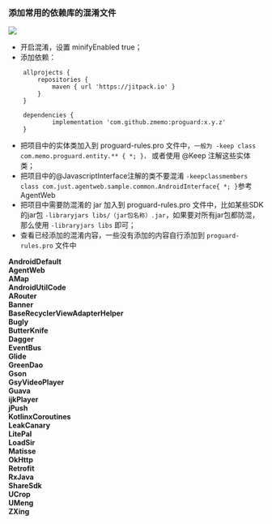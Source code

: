 ### 添加常用的依赖库的混淆文件

[![](https://jitpack.io/v/zmemo/proguard.svg)](https://jitpack.io/#zmemo/proguard)

* 开启混淆，设置 minifyEnabled true；
* 添加依赖：
```
	allprojects {
		repositories {
			maven { url 'https://jitpack.io' }
		}
	}
  
  	dependencies {
	        implementation 'com.github.zmemo:proguard:x.y.z'
	}
```
* 把项目中的实体类加入到 proguard-rules.pro 文件中，`一般为 -keep class com.memo.proguard.entity.** { *; }，` 或者使用 @Keep 注解这些实体类；
* 把项目中的@JavascriptInterface注解的类不要混淆 `-keepclassmembers class com.just.agentweb.sample.common.AndroidInterface{ *; }`参考AgentWeb
* 把项目中需要防混淆的 jar 加入到 proguard-rules.pro 文件中，比如某些SDK的jar包 `-libraryjars libs/（jar包名称）.jar`，如果要对所有jar包都防混，那么使用 `-libraryjars libs` 即可；
* 查看已经添加的混淆内容，一些没有添加的内容自行添加到 `proguard-rules.pro` 文件中

**AndroidDefault  
AgentWeb  
AMap  
AndroidUtilCode  
ARouter  
Banner  
BaseRecyclerViewAdapterHelper  
Bugly  
ButterKnife  
Dagger  
EventBus  
Glide  
GreenDao  
Gson  
GsyVideoPlayer  
Guava  
ijkPlayer  
jPush  
KotlinxCoroutines  
LeakCanary  
LitePal  
LoadSir  
Matisse  
OkHttp  
Retrofit  
RxJava  
ShareSdk  
UCrop  
UMeng  
ZXing**

